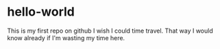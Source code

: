 # hello-world
This is my first repo on github
I wish I could time travel. That way I would know already if I'm wasting my time here.
